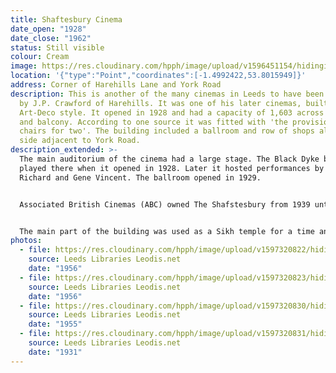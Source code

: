 ```yaml
---
title: Shaftesbury Cinema
date_open: "1928"
date_close: "1962"
status: Still visible
colour: Cream
image: https://res.cloudinary.com/hpph/image/upload/v1596451154/hidinginplainsight/shaftesburycinema.svg
location: '{"type":"Point","coordinates":[-1.4992422,53.8015949]}'
address: Corner of Harehills Lane and York Road
description: This is another of the many cinemas in Leeds to have been designed
  by J.P. Crawford of Harehills. It was one of his later cinemas, built in
  Art-Deco style. It opened in 1928 and had a capacity of 1,603 across stalls
  and balcony. According to one source it was fitted with 'the provision of wide
  chairs for two'. The building included a ballroom and row of shops along the
  side adjacent to York Road.
description_extended: >-
  The main auditorium of the cinema had a large stage. The Black Dyke band
  played there when it opened in 1928. Later it hosted performances by Cliff
  Richard and Gene Vincent. The ballroom opened in 1929. 


  Associated British Cinemas (ABC) owned The Shafstesbury from 1939 until it closed in 1958. It reopened as a casino in 1962 and the main auditorium was also used for bingo. It then returned to screening films  in 1964 after being refurbished, but closed for good in 1975. 


  The main part of the building was used as a Sikh temple for a time and the ballroom became a nightclub known as The Starlight Bar. You can still see the facade, which is now used as a shop, but it has been somewhat obscured by footbridges that have been built across the York Road.
photos:
  - file: https://res.cloudinary.com/hpph/image/upload/v1597320822/hidinginplainsight/Shaftesbury_Cinema_Leeds_Libraries_3619.jpg
    source: Leeds Libraries Leodis.net
    date: "1956"
  - file: https://res.cloudinary.com/hpph/image/upload/v1597320823/hidinginplainsight/Shaftesbury_Cinema_Leeds_Libraries_3618.jpg
    source: Leeds Libraries Leodis.net
    date: "1956"
  - file: https://res.cloudinary.com/hpph/image/upload/v1597320830/hidinginplainsight/Shaftesbury_Cinema_Leeds_Libraries_4044.jpg
    source: Leeds Libraries Leodis.net
    date: "1955"
  - file: https://res.cloudinary.com/hpph/image/upload/v1597320831/hidinginplainsight/Shaftesbury_Cinema_Leeds_Libraries_2002820_96709842.jpg
    source: Leeds Libraries Leodis.net
    date: "1931"
---
```

